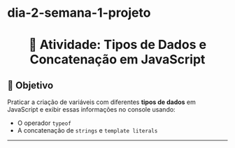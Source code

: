 # dia-2-semana-1-projeto

<h1 align="center"> 
	🧠 Atividade: Tipos de Dados e Concatenação em JavaScript
</h1>

## 🎯 Objetivo

Praticar a criação de variáveis com diferentes **tipos de dados** em JavaScript e exibir essas informações no console usando:

- O operador `typeof`
- A concatenação de `strings` e `template literals`

---
